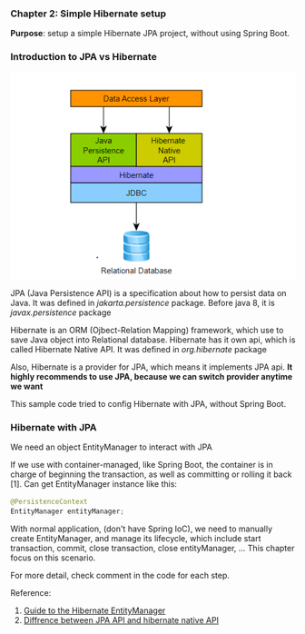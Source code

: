 ### Chapter 2: Simple Hibernate setup 

**Purpose**: setup a simple Hibernate JPA project, without using Spring Boot. 

### Introduction to JPA vs Hibernate
![img.png](jpa-vs-hibernate.png)

JPA (Java Persistence API) is a specification about how to persist data on Java. It was defined in *jakarta.persistence* package. Before java 8, it is *javax.persistence* package 

Hibernate is an ORM (Ojbect-Relation Mapping) framework, which use to save Java object into Relational database. Hibernate has it own api, which is called Hibernate Native API. It was defined in *org.hibernate* package

Also, Hibernate is a provider for JPA, which means it implements JPA api. **It highly recommends to use JPA, because we can switch provider anytime we want**

This sample code tried to config Hibernate with JPA, without Spring Boot. 

### Hibernate with JPA 
We need an object EntityManager to interact with JPA 

If we use with container-managed, like Spring Boot, the container is in charge of beginning the transaction, as well as committing or rolling it back [1]. Can get EntityManager instance like this: 
```java
@PersistenceContext
EntityManager entityManager;
```

With normal application, (don't have Spring IoC), we need to manually create EntityManager, and manage its lifecycle, which include start transaction, commit, close transaction, close entityManager, ... This chapter focus on this scenario. 

For more detail, check comment in the code for each step.

Reference:
1. [Guide to the Hibernate EntityManager](https://www.baeldung.com/hibernate-entitymanager)
2. [Diffrence between JPA API and hibernate native API](https://stackoverflow.com/questions/49475385/diffrence-between-jpa-api-and-hibernate-native-api)